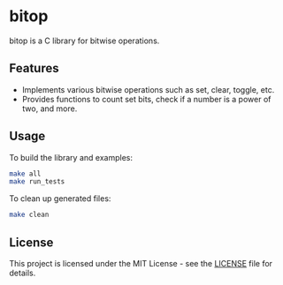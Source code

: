 # bitop

bitop is a C library for bitwise operations.

## Features

- Implements various bitwise operations such as set, clear, toggle, etc.
- Provides functions to count set bits, check if a number is a power of two, and more.

## Usage

To build the library and examples:

```bash
make all
make run_tests
```

To clean up generated files:

``` bash
make clean
```

## License

This project is licensed under the MIT License - see the [LICENSE](LICENSE) file for details.

